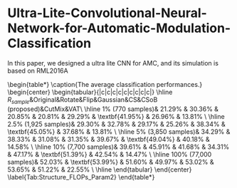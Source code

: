 # Ultra-Lite-Convolutional-Neural-Network-for-Automatic-Modulation-Classification

In this paper, we designed a ultra lite CNN for AMC, and its simulation is based on RML2016A


\begin{table*}
  \caption{The average classification performances.}
  \begin{center}
  \begin{tabular}{|c|c|c|c|c|c|c|c|c|}
  \hline
  $R_{sample}$&Original&Rotate&Flip&Gaussian&CS&CSoB (proposed)&CutMix&VAT\\
  \hline
  1\% (770 samples)&	21.29\%	&	30.36\%	&	20.85\%	&	20.81\%	&	29.29\%	&	\textbf{41.95\%}	&	26.96\%	&	13.81\%	\\
  \hline
  2.5\% (1,925 samples)&	29.30\%	&	32.78\%	&	29.17\%	&	25.26\%	&	38.34\%	&	\textbf{45.05\%}	&	37.68\%	&	13.81\%	\\
  \hline
  5\% (3,850 samples)&	34.29\%	&	38.33\%	&	31.08\%	&	31.35\%	&	39.67\%	&	\textbf{49.04\%}	&	40.18\%	&	14.58\%	\\
  \hline
  10\% (7,700 samples)&	39.61\%	&	45.91\%	&	41.68\%	&	34.31\%	&	47.17\%	&	\textbf{51.39\%}	&	42.54\%	&	14.47\%	\\
  \hline
  100\% (77,000 samples)&	52.03\%	&	\textbf{53.99\%}	&	51.60\%	&	49.97\%	&	53.02\%	&	53.65\%	&	51.22\%	&	22.55\%	\\
  \hline
  \end{tabular}
  \end{center}
  \label{Tab:Structure_FLOPs_Param2}
\end{table*}
